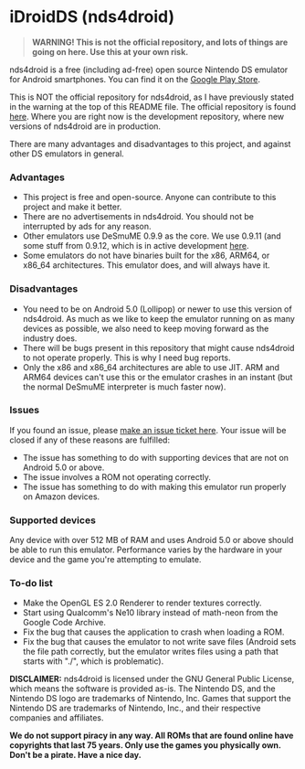 # iDroidDS (nds4droid)

>**WARNING! This is not the official repository, and lots of things are going on here. Use this at your own risk.**

nds4droid is a free (including ad-free) open source Nintendo DS emulator for Android smartphones. You can find it on the [Google Play Store](https://play.google.com/store/apps/details?id=com.opendoorstudios.ds4droid&hl=en).

This is NOT the official repository for nds4droid, as I have previously stated in the warning at the top of this README file. The official repository is found [here](https://github.com/jquesnelle/nds4droid). Where you are right now is the development repository, where new versions of nds4droid are in production.

There are many advantages and disadvantages to this project, and against other DS emulators in general.

### Advantages

* This project is free and open-source. Anyone can contribute to this project and make it better.
* There are no advertisements in nds4droid. You should not be interrupted by ads for any reason.
* Other emulators use DeSmuME 0.9.9 as the core. We use 0.9.11 (and some stuff from 0.9.12, which is in active development [here](https://github.com/TASVideos/desmume).
* Some emulators do not have binaries built for the x86, ARM64, or x86_64 architectures. This emulator does, and will always have it.

### Disadvantages

* You need to be on Android 5.0 (Lollipop) or newer to use this version of nds4droid. As much as we like to keep the emulator running on as many devices as possible, we also need to keep moving forward as the industry does.
* There will be bugs present in this repository that might cause nds4droid to not operate properly. This is why I need bug reports.
* Only the x86 and x86_64 architectures are able to use JIT. ARM and ARM64 devices can't use this or the emulator crashes in an instant (but the normal DeSmuME interpreter is much faster now).

### Issues

If you found an issue, please [make an issue ticket here](https://github.com/tangalbert919/iDroidDS/issues/new). Your issue will be closed if any of these reasons are fulfilled:
* The issue has something to do with supporting devices that are not on Android 5.0 or above.
* The issue involves a ROM not operating correctly.
* The issue has something to do with making this emulator run properly on Amazon devices.

### Supported devices

Any device with over 512 MB of RAM and uses Android 5.0 or above should be able to run this emulator. Performance varies by the hardware in your device and the game you're attempting to emulate.

### To-do list

* Make the OpenGL ES 2.0 Renderer to render textures correctly.
* Start using Qualcomm's Ne10 library instead of math-neon from the Google Code Archive.
* Fix the bug that causes the application to crash when loading a ROM.
* Fix the bug that causes the emulator to not write save files (Android sets the file path correctly, but the emulator writes files using a path that starts with "./", which is problematic).

**DISCLAIMER:** nds4droid is licensed under the GNU General Public License, which means the software is provided as-is. The Nintendo DS, and the Nintendo DS logo are trademarks of Nintendo, Inc. Games that support the Nintendo DS are trademarks of Nintendo, Inc., and their respective companies and affiliates.

**We do not support piracy in any way. All ROMs that are found online have copyrights that last 75 years. Only use the games you physically own. Don't be a pirate. Have a nice day.**
